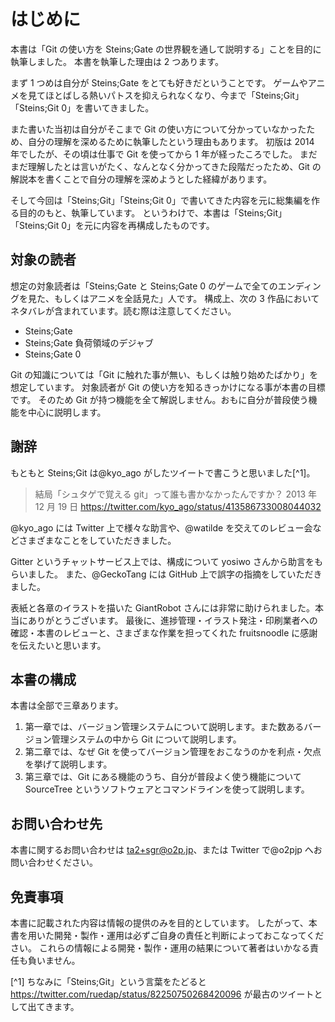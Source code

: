 # はじめに

本書は「Git の使い方を Steins;Gate の世界観を通して説明する」ことを目的に執筆しました。
本書を執筆した理由は 2 つあります。

まず 1 つめは自分が Steins;Gate をとても好きだということです。
ゲームやアニメを見てほとばしる熱いパトスを抑えられなくなり、今まで「Steins;Git」「Steins;Git 0」を書いてきました。

また書いた当初は自分がそこまで Git の使い方について分かっていなかったため、自分の理解を深めるために執筆したという理由もあります。
初版は 2014 年でしたが、その頃は仕事で Git を使ってから 1 年が経ったころでした。
まだまだ理解したとは言いがたく、なんとなく分かってきた段階だったため、Git の解説本を書くことで自分の理解を深めようとした経緯があります。

そして今回は「Steins;Git」「Steins;Git 0」で書いてきた内容を元に総集編を作る目的のもと、執筆しています。
というわけで、本書は「Steins;Git」「Steins;Git 0」を元に内容を再構成したものです。

## 対象の読者

想定の対象読者は「Steins;Gate と Steins;Gate 0 のゲームで全てのエンディングを見た、もしくはアニメを全話見た」人です。
構成上、次の 3 作品においてネタバレが含まれています。読む際は注意してください。

- Steins;Gate
- Steins;Gate 負荷領域のデジャブ
- Steins;Gate 0

Git の知識については「Git に触れた事が無い、もしくは触り始めたばかり」を想定しています。
対象読者が Git の使い方を知るきっかけになる事が本書の目標です。
そのため Git が持つ機能を全て解説しません。おもに自分が普段使う機能を中心に説明します。

## 謝辞

もともと Steins;Git は@kyo_ago がしたツイートで書こうと思いました[^1]。

> 結局「シュタゲで覚える git」って誰も書かなかったんですか？
> 2013 年 12 月 19 日 https://twitter.com/kyo_ago/status/413586733008044032

@kyo_ago には Twitter 上で様々な助言や、@watilde を交えてのレビュー会などさまざまなことをしていただきました。

Gitter というチャットサービス上では、構成について yosiwo さんから助言をもらいました。
また、@GeckoTang には GitHub 上で誤字の指摘をしていただきました。

表紙と各章のイラストを描いた GiantRobot さんには非常に助けられました。本当にありがとうございます。
最後に、進捗管理・イラスト発注・印刷業者への確認・本書のレビューと、さまざまな作業を担ってくれた fruitsnoodle に感謝を伝えたいと思います。

## 本書の構成

本書は全部で三章あります。

1. 第一章では、バージョン管理システムについて説明します。また数あるバージョン管理システムの中から Git について説明します。
2. 第二章では、なぜ Git を使ってバージョン管理をおこなうのかを利点・欠点を挙げて説明します。
3. 第三章では、Git にある機能のうち、自分が普段よく使う機能について SourceTree というソフトウェアとコマンドラインを使って説明します。

## お問い合わせ先

本書に関するお問い合わせは ta2+sgr@o2p.jp、または Twitter で@o2pjp へお問い合わせください。

## 免責事項

本書に記載された内容は情報の提供のみを目的としています。
したがって、本書を用いた開発・製作・運用は必ずご自身の責任と判断によっておこなってください。
これらの情報による開発・製作・運用の結果について著者はいかなる責任も負いません。

[^1] ちなみに「Steins;Git」という言葉をたどると https://twitter.com/ruedap/status/82250750268420096 が最古のツイートとして出てきます。
